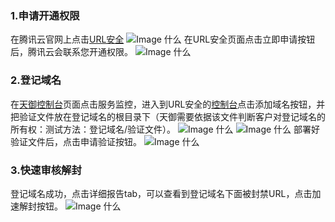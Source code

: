 ### 1.申请开通权限
在腾讯云官网上点击[URL安全](https://www.qcloud.com/solution/wechat-url)
![Image 什么](http://tianyutupian-10000065.cos.myqcloud.com/%E5%9B%BE%E7%89%871.png)
在URL安全页面点击立即申请按钮后，腾讯云会联系您开通权限。
![Image 什么](http://tianyutupian-10000065.cos.myqcloud.com/%E5%9B%BE%E7%89%872.png)
### 2.登记域名
在[天御控制台](https://console.qcloud.com/tianyu/overview)页面点击服务监控，进入到URL安全的[控制台](https://console.qcloud.com/tianyu/service/url)点击添加域名按钮，并把验证文件放在登记域名的根目录下（天御需要依据该文件判断客户对登记域名的所有权：测试方法：登记域名/验证文件）。
![Image 什么](http://tianyutupian-10000065.cos.myqcloud.com/%E5%9B%BE%E7%89%873.png)
![Image 什么](http://tianyutupian-10000065.cos.myqcloud.com/%E5%9B%BE%E7%89%874.png)
部署好验证文件后，点击申请验证按钮。
![Image 什么](http://tianyutupian-10000065.cos.myqcloud.com/%E5%9B%BE%E7%89%875.png)
### 3.快速审核解封
登记域名成功，点击详细报告tab，可以查看到登记域名下面被封禁URL，点击加速解封按钮。
![Image 什么](http://tianyutupian-10000065.cos.myqcloud.com/%E5%9B%BE%E7%89%876.png)
